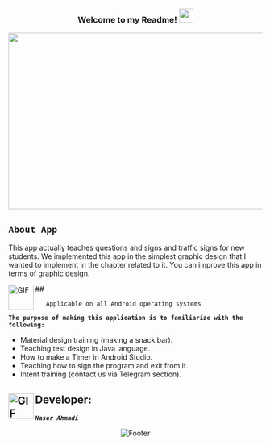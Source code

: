 <h3 align="center">
  
  Welcome to my Readme!
  <img src="https://media.giphy.com/media/hvRJCLFzcasrR4ia7z/giphy.gif" width="28">

  
  <img src="https://encrypted-tbn0.gstatic.com/images?q=tbn:ANd9GcT-TTuec9pNRq7qqlMnXP9y2iLJxF4Mn7LdYSrHmb9eZ9B27-GefSWbuKbtBB_QOYVLZ6Q&usqp=CAU" width="7000" height="350">

</h3>



## <code><strong>About App</strong></code> ##
<p>
  This app actually teaches questions and signs and traffic signs for new students. We implemented this app in the simplest graphic design that I wanted to implement in the chapter related to it. You can 
  improve this app in terms of graphic design.
</p>
## <img align="left" alt="GIF" height="50px" src="https://www.toptimenet.com/images/setting.gif"/>  

  <ul>
        
       Applicable on all Android operating systems
          
  </ul> 

 </ul>  
          <code><strong>The purpose of making this application is to familiarize with the following:</strong></code>
<ul>
    <li>
         Material design training (making a snack bar).
    </li>
    <li>
         Teaching test design in Java language.
    </li>
    <li>
        How to make a Timer in Android Studio.
    </li>
    <li>
        Teaching how to sign the program and exit from it.
    </li>
  <li>
        Intent training (contact us via Telegram section).
  </li>
</ul>

##  <img align="left" alt="GIF" height="50px" src="https://cdn.dribbble.com/users/2131993/screenshots/4948736/thoughtworks-gif_dribbble.gif"/>    Developer:

<code><em><strong>Naser Ahmadi</strong></em></code>

<div align="center">
  <img src="https://readme-typing-svg.herokuapp.com?font=Dancing+Script&size=30&color=F38F02&center=true&vCenter=true&width=300&height=50&lines=Thanks+for+your+visit!;Have+a+nice+day!;" alt="Footer"></img>
  </div>
